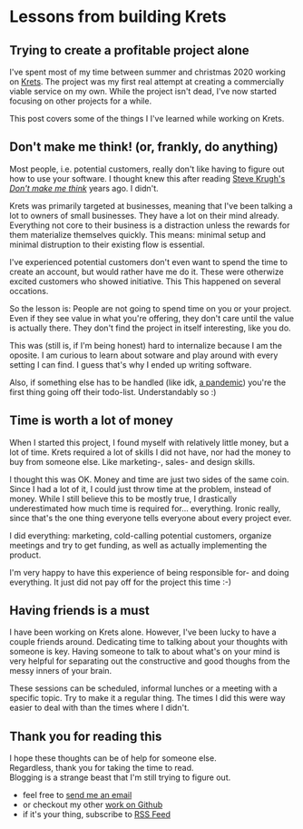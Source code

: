 # Lessons from building Krets
## Trying to create a profitable project alone
I've spent most of my time between summer and christmas 2020 working on [Krets](https://krets.app). The project was 
my first real attempt at creating a commercially viable service on my own. While the project isn't dead, I've now started focusing on other projects for a while. 

This post covers some of the things I I've learned while working on Krets. 

## Don't make me think! (or, frankly, do anything)
Most people, i.e. potential customers, really don't like having to figure out how to use your software.
I thought knew this after reading [Steve Krugh's _Don't make me think_](https://en.wikipedia.org/wiki/Don%27t_Make_Me_Think) years ago. 
I didn't. 

Krets was primarily targeted at businesses, meaning that I've been talking a lot to owners of small businesses. 
They have a lot on their mind already. Everything not core to their business is a distraction unless 
the rewards for them materialize themselves quickly. This means: minimal setup and minimal distruption 
to their existing flow is essential. 

I've experienced potential customers don't even want to spend the time to create an account, but would 
rather have me do it. These were otherwize excited customers who showed initiative. This 
This happened on several occations. 

So the lesson is: People are not going to spend time on you or your project. 
Even if they see value in what you're offering, they don't care until the value is actually there. 
They don't find the project in itself interesting, like you do. 

This was (still is, if I'm being honest) hard to internalize because I am 
the oposite. I am curious to learn about sotware and play around with every setting I can find. 
I guess that's why I ended up writing software.

Also, if something else has to be handled (like idk, [a pandemic](https://en.wikipedia.org/wiki/COVID-19_pandemic)) 
you're the first thing going off their todo-list. Understandably so :)

## Time is worth a lot of money 
When I started this project, I found myself with relatively little money, 
but a lot of time. Krets required a lot of skills I did not have, nor had 
the money to buy from someone else. Like marketing-, sales- and design skills. 

I thought this was OK. Money and time are just two sides of the same coin. 
Since I had a lot of it, I could just throw time at the problem, instead of money. 
While I still believe this to be mostly true, I drastically underestimated how much 
time is required for... everything. Ironic really, since that's the one thing 
everyone tells everyone about every project ever. 

I did everything: marketing, cold-calling potential customers, organize meetings and try to get funding, 
as well as actually implementing the product. 

I'm very happy to have this experience of being responsible for- and doing everything.
It just did not pay off for the project this time :-) 

## Having friends is a must 
I have been working on Krets alone. However, I've been lucky to have a couple friends 
around. Dedicating time to talking about your thoughts with someone is key. 
Having someone to talk to about what's on your mind is very helpful for separating
out the constructive and good thoughs from the messy inners of your brain. 

These sessions can be scheduled, informal lunches or a meeting with a specific topic. 
Try to make it a regular thing. The times I did this were way easier to deal with 
than the times where I didn't. 


## Thank you for reading this
I hope these thoughts can be of help for someone else. <br/>
Regardless, thank you for taking the time to read. <br/>
Blogging is a strange beast that I'm still trying to figure out. <br/>


- feel free to [send me an email](mailto:olav@sundfoer.com)
- or checkout my other [work on Github](https://github.com/olaven) 
- if it's your thing, subscribe to [RSS Feed](https://olaven.org/feed.xml)